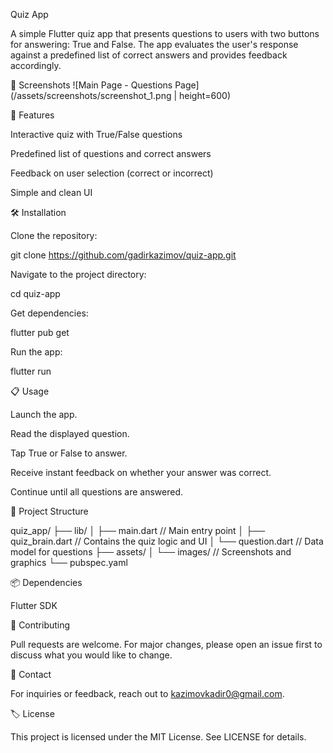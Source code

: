 Quiz App

A simple Flutter quiz app that presents questions to users with two buttons for answering: True and False. The app evaluates the user's response against a predefined list of correct answers and provides feedback accordingly.

📱 Screenshots
![Main Page - Questions Page](/assets/screenshots/screenshot_1.png | height=600)


🚀 Features

Interactive quiz with True/False questions

Predefined list of questions and correct answers

Feedback on user selection (correct or incorrect)

Simple and clean UI

🛠️ Installation

Clone the repository:

git clone https://github.com/gadirkazimov/quiz-app.git

Navigate to the project directory:

cd quiz-app

Get dependencies:

flutter pub get

Run the app:

flutter run

📋 Usage

Launch the app.

Read the displayed question.

Tap True or False to answer.

Receive instant feedback on whether your answer was correct.

Continue until all questions are answered.

📄 Project Structure

quiz_app/
├── lib/
│   ├── main.dart  // Main entry point
│   ├── quiz_brain.dart  // Contains the quiz logic and UI
│   └── question.dart  // Data model for questions
├── assets/
│   └── images/  // Screenshots and graphics
└── pubspec.yaml

📦 Dependencies

Flutter SDK



🤝 Contributing

Pull requests are welcome. For major changes, please open an issue first to discuss what you would like to change.

📧 Contact

For inquiries or feedback, reach out to kazimovkadir0@gmail.com.

🏷️ License

This project is licensed under the MIT License. See LICENSE for details.

